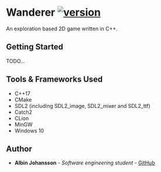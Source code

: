 # Wanderer [![version](https://img.shields.io/badge/version-0.0.1-red.svg)](https://semver.org)

An exploration based 2D game written in C++.

## Getting Started
TODO...

## Tools & Frameworks Used
* C++17
* CMake
* SDL2 (including SDL2_image, SDL2_mixer and SDL2_ttf)
* Catch2
* CLion
* MinGW
* Windows 10

## Author
- __Albin Johansson__ - _Software engineering student_ - [GitHub](https://github.com/albin-johansson)
